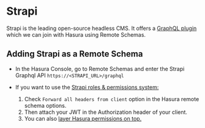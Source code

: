 # Strapi

Strapi is the leading open-source headless CMS. It offers a [GraphQL plugin](https://docs.strapi.io/developer-docs/latest/plugins/graphql.html) which we can join with Hasura using Remote Schemas.

## Adding Strapi as a Remote Schema

- In the Hasura Console, go to Remote Schemas and enter the Strapi Graphql API `https://<STRAPI_URL>/graphql`

- If you want to use the [Strapi roles & permissions system:](https://docs.strapi.io/developer-docs/latest/plugins/users-permissions.html)

  1. Check `Forward all headers from client` option in the Hasura remote schema options.
  1. Then attach your JWT in the Authorization header of your client.
  1. You can also [layer Hasura permissions on top.](https://hasura.io/docs/latest/graphql/core/remote-schemas/auth/index.html)
